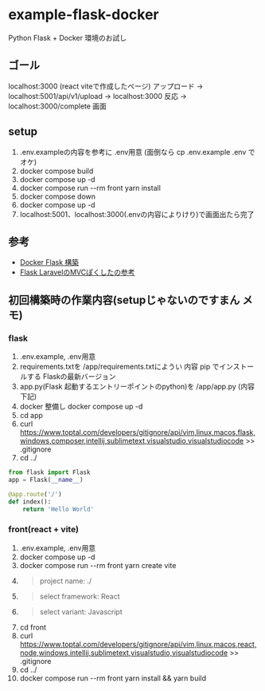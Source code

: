 # example-flask-docker
Python Flask + Docker 環境のお試し

## ゴール
localhost:3000 (react viteで作成したページ) アップロード → localhost:5001/api/v1/upload → localhost:3000 反応 → localhost:3000/complete 画面 

## setup
1. .env.exampleの内容を参考に .env用意 (面倒なら cp .env.example .env でオケ)
1. docker compose build
1. docker compose up -d
1. docker compose run --rm front yarn install
1. docker compose down
1. docker compose up -d
1. localhost:5001、localhost:3000(.envの内容によりけり)で画面出たら完了

## 参考
- [Docker Flask 構築](https://zenn.dev/tatausuru/articles/35e123034b98ba)
- [Flask LaravelのMVCぽくしたの参考](https://michi-programming.hatenablog.com/entry/2022/11/07/200000)

## 初回構築時の作業内容(setupじゃないのですまん メモ)
### flask
1. .env.example, .env用意
1. requirements.txtを /app/requirements.txtにようい 内容 pip でインストールする Flaskの最新バージョン
1. app.py(Flask 起動するエントリーポイントのpython)を /app/app.py (内容下記)
1. docker 整備し docker compose up -d
1. cd app
1. curl https://www.toptal.com/developers/gitignore/api/vim,linux,macos,flask,windows,composer,intellij,sublimetext,visualstudio,visualstudiocode >> .gitignore
1. cd ../

```python
from flask import Flask
app = Flask(__name__)

@app.route('/')
def index():
    return 'Hello World'
```

### front(react + vite)
1. .env.example, .env用意
1. docker compose up -d
1. docker compose run --rm front yarn create vite
1. > project name: ./
1. > select framework: React
1. > select variant: Javascript
1. cd front
1. curl https://www.toptal.com/developers/gitignore/api/vim,linux,macos,react,node,windows,intellij,sublimetext,visualstudio,visualstudiocode >> .gitignore
1. cd ../
1. docker compose run --rm front yarn install && yarn build